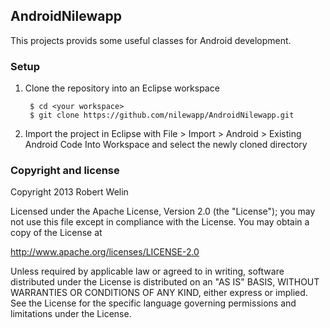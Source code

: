 ## AndroidNilewapp

This projects provids some useful classes for Android development.

### Setup

1. Clone the repository into an Eclipse workspace

        $ cd <your workspace>
        $ git clone https://github.com/nilewapp/AndroidNilewapp.git

2. Import the project in Eclipse with File > Import > Android > Existing Android Code Into Workspace
and select the newly cloned directory

### Copyright and license

 Copyright 2013 Robert Welin

Licensed under the Apache License, Version 2.0 (the "License");
you may not use this file except in compliance with the License.
You may obtain a copy of the License at

 http://www.apache.org/licenses/LICENSE-2.0

Unless required by applicable law or agreed to in writing, software
distributed under the License is distributed on an "AS IS" BASIS,
WITHOUT WARRANTIES OR CONDITIONS OF ANY KIND, either express or implied.
See the License for the specific language governing permissions and
limitations under the License.
